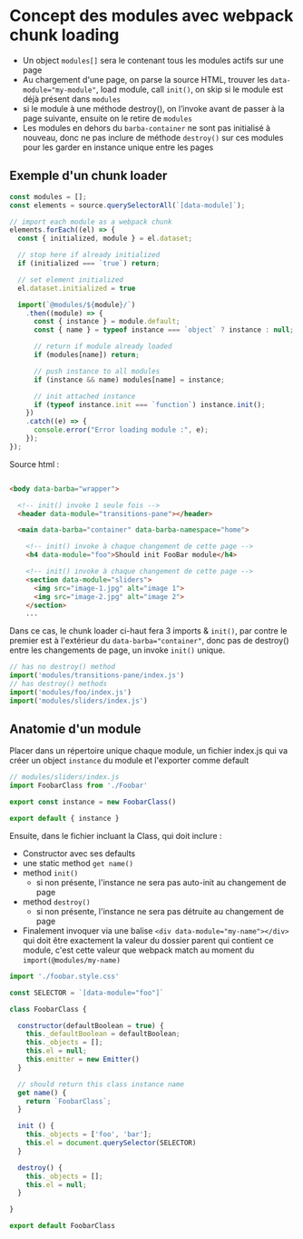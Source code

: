 # Concept des modules avec webpack chunk loading

* Un object ```modules[]``` sera le contenant tous les modules actifs sur une page
* Au chargement d'une page, on parse la source HTML, trouver les ```data-module="my-module"```, load module, call ```init()```, on skip si le module est déjà présent dans ```modules```
* si le module à une méthode destroy(), on l’invoke avant de passer à la page suivante, ensuite on le retire de ```modules```
* Les modules en dehors du ```barba-container``` ne sont pas initialisé à nouveau, donc ne pas inclure de méthode ```destroy()``` sur ces modules pour les garder en instance unique entre les pages

## Exemple d'un chunk loader

```js
const modules = [];
const elements = source.querySelectorAll(`[data-module]`);

// import each module as a webpack chunk
elements.forEach((el) => {
  const { initialized, module } = el.dataset;

  // stop here if already initialized
  if (initialized === `true`) return;

  // set element initialized
  el.dataset.initialized = true

  import(`@modules/${module}/`)
    .then((module) => {
      const { instance } = module.default;
      const { name } = typeof instance === `object` ? instance : null;

      // return if module already loaded
      if (modules[name]) return;

      // push instance to all modules
      if (instance && name) modules[name] = instance;

      // init attached instance
      if (typeof instance.init === `function`) instance.init();
    })
    .catch((e) => {
      console.error("Error loading module :", e);
    });
});
```

Source html :

```html

<body data-barba="wrapper">

  <!-- init() invoke 1 seule fois -->
  <header data-module="transitions-pane"></header>

  <main data-barba="container" data-barba-namespace="home">

    <!-- init() invoke à chaque changement de cette page -->
    <h4 data-module="foo">Should init FooBar module</h4>

    <!-- init() invoke à chaque changement de cette page -->
    <section data-module="sliders">
      <img src="image-1.jpg" alt="image 1">
      <img src="image-2.jpg" alt="image 2">
    </section>
    ...
```

Dans ce cas, le chunk loader ci-haut fera 3 imports & ```init()```, par contre le premier est à l'extérieur du ```data-barba="container"```, donc pas de destroy() entre les changements de page, un invoke ```init()``` unique.

```js
// has no destroy() method
import('modules/transitions-pane/index.js')
// has destroy() methods
import('modules/foo/index.js')
import('modules/sliders/index.js')
```

## Anatomie d'un module

Placer dans un répertoire unique chaque module, un fichier index.js qui va créer un object ```instance``` du module et l'exporter comme default

```js
// modules/sliders/index.js
import FoobarClass from './Foobar'

export const instance = new FoobarClass()

export default { instance }
```

Ensuite, dans le fichier incluant la Class, qui doit inclure :

* Constructor avec ses defaults
* une static method ```get name()```
* method ```init()```
  * si non présente, l'instance ne sera pas auto-init au changement de page
* method ```destroy()```
  * si non présente, l'instance ne sera pas détruite au changement de page
* Finalement invoquer via une balise ```<div data-module="my-name"></div>``` qui doit être exactement la valeur du dossier parent qui  contient ce module, c'est cette valeur que webpack match au moment du ```import(@modules/my-name)```


```js
import './foobar.style.css'

const SELECTOR = `[data-module="foo"]`

class FoobarClass {

  constructor(defaultBoolean = true) {
    this._defaultBoolean = defaultBoolean;
    this._objects = [];
    this.el = null;
    this.emitter = new Emitter()
  }

  // should return this class instance name
  get name() {
    return `FoobarClass`;
  }

  init () {
    this._objects = ['foo', 'bar'];
    this.el = document.querySelector(SELECTOR)
  }

  destroy() {
    this._objects = [];
    this.el = null;
  }

}

export default FoobarClass
```